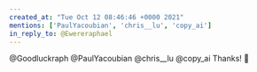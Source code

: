 ```yaml
---
created_at: "Tue Oct 12 08:46:46 +0000 2021"
mentions: ['PaulYacoubian', 'chris__lu', 'copy_ai']
in_reply_to: @Ewereraphael
---
```


@Goodluckraph @PaulYacoubian @chris__lu @copy_ai Thanks! 🙏